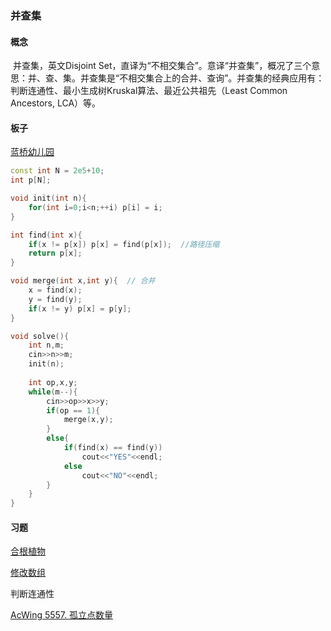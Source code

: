 ### 并查集

#### 概念	

​	并查集，英文Disjoint Set，直译为“不相交集合”。意译“并查集”，概况了三个意思：并、查、集。并查集是“不相交集合上的合并、查询”。
​	并查集的经典应用有：判断连通性、最小生成树Kruskal算法、最近公共祖先（Least Common Ancestors, LCA）等。

#### 板子

[蓝桥幼儿园](https://www.lanqiao.cn/problems/1135/learning/)

```cpp
const int N = 2e5+10;
int p[N];

void init(int n){
	for(int i=0;i<n;++i) p[i] = i;
}

int find(int x){
	if(x != p[x]) p[x] = find(p[x]);  //路径压缩
	return p[x];
}

void merge(int x,int y){  // 合并
	x = find(x);
	y = find(y);
	if(x != y) p[x] = p[y];
}

void solve(){
	int n,m;
	cin>>n>>m;
	init(n);
	
	int op,x,y;
	while(m--){
		cin>>op>>x>>y;
		if(op == 1){
			merge(x,y);
		}
		else{
			if(find(x) == find(y))
				cout<<"YES"<<endl;
			else
				cout<<"NO"<<endl;
		}
	}
}
```



#### 习题

[合根植物](https://www.lanqiao.cn/problems/110/learning/)

[修改数组](https://www.lanqiao.cn/problems/185/learning/)



判断连通性

[AcWing 5557. 孤立点数量](https://www.acwing.com/solution/content/234510/)